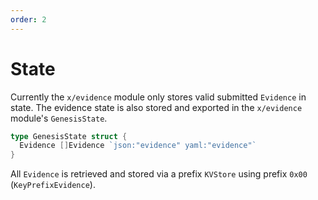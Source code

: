 ```yaml
---
order: 2
---
```


# State

Currently the `x/evidence` module only stores valid submitted `Evidence` in state.
The evidence state is also stored and exported in the `x/evidence` module's `GenesisState`.

```go
type GenesisState struct {
  Evidence []Evidence `json:"evidence" yaml:"evidence"`
}
```

All `Evidence` is retrieved and stored via a prefix `KVStore` using prefix `0x00` (`KeyPrefixEvidence`).
